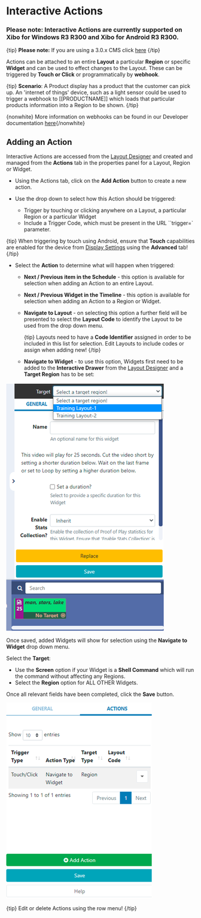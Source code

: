 <!--toc=layouts-->

# Interactive Actions

### Please note: Interactive Actions are currently supported on Xibo for Windows R3 R300 and Xibo for Android R3 R300. 

{tip}
**Please note:** If you are using a 3.0.x CMS click [here](layouts_interactive_actions_3.html)
{/tip}

Actions can be attached to an entire **Layout** a particular **Region** or specific **Widget** and can be used to effect changes to the Layout. These can be triggered by **Touch or Click** or programmatically by **webhook**.

{tip}
**Scenario**:
A Product display has a product that the customer can pick up. An 'internet of things' device, such as a light sensor could be used to trigger a webhook to [[PRODUCTNAME]] which loads that particular products information into a Region to be shown.
{/tip}

{nonwhite}
More information on webhooks can be found in our Developer documentation [here](https://xibo.org.uk/docs/developer/player-control/webhooks){/nonwhite}

## Adding an Action

Interactive Actions are accessed from the [Layout Designer](layouts_designer.html) and created and managed from the **Actions** tab in the properties panel for a Layout, Region or Widget.

- Using the Actions tab, click on the **Add Action** button to create a new action.

- Use the drop down to select how this Action should be triggered: 
  - Trigger by touching or clicking anywhere on a Layout, a particular Region or a particular Widget
  - Include a Trigger Code, which must be present in the URL ``trigger=` parameter.

{tip}
When triggering by touch using Android, ensure that **Touch** capabilities are enabled for the device from [Display Settings](display_settings.html) using the **Advanced** tab!
{/tip}

- Select the **Action** to determine what will happen when triggered:	
  - **Next / Previous item in the Schedule** - this option is available for selection when adding an Action to an entire Layout.

  - **Next / Previous Widget in the Timeline** - this option is available for selection when adding an Action to a Region or Widget.

  - **Navigate to Layout**  - on selecting this option a further field will be presented to select the **Layout Code** to identify the Layout to be used from the drop down menu.  

    {tip}
    Layouts need to have a **Code Identifier** assigned in order to be included in this list for selection. Edit Layouts to include codes or assign when adding new!
    {/tip}

  - **Navigate to Widget**  - to use this option, Widgets first need to be added to the **Interactive Drawer** from the [Layout Designer](layouts_designer.html) and a **Target Region** has to be set:



![Navigate to Widget](img/v3.1_layouts_actions_navigate_widgets.png)

Once saved, added Widgets will show for selection using the **Navigate to Widget** drop down menu.

Select the **Target**:

- Use the **Screen** option if your Widget is a **Shell Command** which will run the command without affecting any Regions.
- Select the **Region** option for ALL OTHER Widgets.

Once all relevant fields have been completed, click the **Save** button.

![Saved Action](img\v3.1_layouts_action_saved.png)

{tip}
Edit or delete Actions using the row menu!
{/tip}